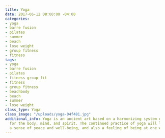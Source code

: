 ```yaml
---
title: Yoga
date: 2017-06-12 08:00:00 -04:00
categories:
- yoga
- barre fusion
- pilates
- summer
- beach
- lose weight
- group fitness
- fitness
tags:
- yoga
- barre fusion
- pilates
- fitness group fit
- fitness
- group fitness
- beachbody
- beach
- summer
- lose weight
class_type: Yoga
class_image: "/uploads/yoga-04f481.jpg"
additional_info: Yoga is an ancient art based on a harmonizing system of development
  for the body, mind, and spirit. The continued practice of yoga will lead you to
  a sense of peace and well-being, and also a feeling of being at one with their environment.
---
```


